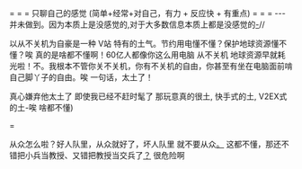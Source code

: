 
= = = 只聊自己的感觉 (简单+经常+对自己，有力 + 反应快 + 有重点) = = = --- 并未做到。因为本质上是没感觉的,对于大多数信息本质上都是没感觉的[-](http://www.ifanr.com/)//

以从不关机为自豪是一种 V站 特有的土气。节约用电懂不懂？保护地球资源懂不懂？唉 真的是啥都不懂啊！60亿人都像你这么用电脑 从不关机 地球资源早就耗光啦！不。我根本不管你关不关机，你有不关机的自由，你甚至有坐在电脑面前啃自己脚丫子的自由。唉 一句话，太土了！

真心嫌弃他太土了 即使我已经不赶时髦了 那玩意真的很土, 快手式的土, V2EX式的土-唉 啥都不懂)

=

从众怎么啦？好人队里，从众就好了，坏人队里 就不要从众[。](https://www.v2ex.com/notes/28139#杜兰特) 这都不懂，那还不错把小兵当教授、又错把教授当交兵了[？](https://github.com/7900ms/000nottheater_deserted_systemlibrary/blob/master/supplementary/chain-何以融入何处融入.md) 很危险啊

